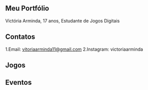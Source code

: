 ## Meu Portfólio
Victória Arminda, 17 anos,
Estudante de Jogos Digitais 

## Contatos
1.Email: vitoriaarminda11@gmail.com
2.Instagram: victoriaarminda

## Jogos

## Eventos 
